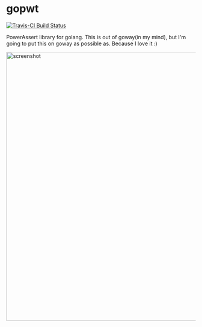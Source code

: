 # gopwt

[![Travis-CI Build Status](https://travis-ci.org/ToQoz/gopwt.svg?branch=master)](https://travis-ci.org/ToQoz/gopwt)

PowerAssert library for golang. This is out of goway(in my mind), but I'm going to put this on goway as possible as. Because I love it :)

<img src="https://i.gyazo.com/fde9f5c049a94b02019a578d4b7e19c5.png" width="713" alt="screenshot">
